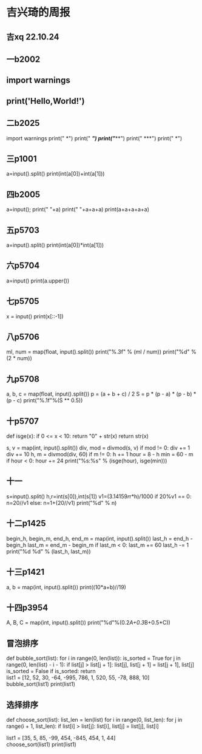 # 吉兴琦的周报 

## 吉xq 22.10.24

## 一b2002
## import warnings
## print('Hello,World!')

## 二b2025
import warnings
print("  *")
print(" ***")
print("*****")
print(" ***")
print("  *")

## 三p1001
a=input().split()
print(int(a[0])+int(a[1]))

## 四b2005
a=input();
print("  "+a)
print(" "+a+a+a)
print(a+a+a+a+a)

## 五p5703
a=input().split()
print(int(a[0])*int(a[1]))

## 六p5704
a=input()
print(a.upper())

## 七p5705
x = input()
print(x[::-1])

## 八p5706
ml, num = map(float, input().split())
print("%.3f" % (ml / num))
print("%d" % (2 * num))

## 九p5708
a, b, c = map(float, input().split())
p = (a + b + c) / 2
S = p * (p - a) * (p - b) * (p - c)
print("%.1f"%(S ** 0.5))

## 十p5707
def isge(x):
    if 0 <= x < 10:
        return "0" + str(x)
    return str(x)

s, v = map(int, input().split())
div, mod = divmod(s, v)
if mod != 0:
    div += 1
div += 10
h, m = divmod(div, 60)
if m != 0:
    h += 1
hour = 8 - h
min = 60 - m
if hour < 0:
    hour += 24
print("%s:%s" % (isge(hour), isge(min)))

## 十一
s=input().split()
h,r=int(s[0]),int(s[1])
v1=(3.14159*r*r*h)/1000
if 20%v1 == 0:
    n=20//v1
else:
    n=1+(20//v1)
print("%d" % n)        


## 十二p1425
begin_h, begin_m, end_h, end_m = map(int, input().split())
last_h = end_h - begin_h
last_m = end_m - begin_m
if last_m < 0:
    last_m += 60
    last_h -= 1
print("%d %d" % (last_h, last_m))

## 十三p1421
a, b = map(int, input().split())
print((10*a+b)//19)

## 十四p3954
A, B, C = map(int, input().split())
print("%d"%(0.2*A+0.3*B+0.5*C))

## 冒泡排序
def bubble_sort(list):
    for i in range(0, len(list)):
        is_sorted = True
        for j in range(0, len(list) - i - 1):
            if list[j] > list[j + 1]:
                list[j], list[j + 1] = list[j + 1], list[j]
                is_sorted = False
        if is_sorted:
            return        
list1 = [12, 52, 30, -64, -995, 786, 1, 520, 55, -78, 888, 10]  
bubble_sort(list1)
print(list1)

## 选择排序
def choose_sort(list):
    list_len = len(list)
    for i in range(0, list_len):
        for j in range(i + 1, list_len):
            if list[i] > list[j]:
                list[i], list[j] = list[j], list[i]

list1 = [35, 5, 85, -99, 454, -845, 454, 1, 44]    
choose_sort(list1)
print(list1)            
